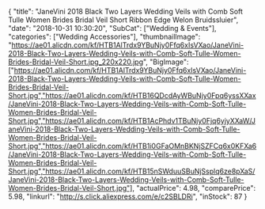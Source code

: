 {
	"title": "JaneVini 2018 Black Two Layers Wedding Veils with Comb Soft Tulle Women Brides Bridal Veil Short Ribbon Edge Welon Bruidssluier",
	"date": "2018-10-31 10:30:20",
	"SubCat": ["Wedding & Events"],
	"categories": ["Wedding Accessories"],
	"thumbnailImage": "https://ae01.alicdn.com/kf/HTB1AlTrdx9YBuNjy0Ffq6xIsVXao/JaneVini-2018-Black-Two-Layers-Wedding-Veils-with-Comb-Soft-Tulle-Women-Brides-Bridal-Veil-Short.jpg_220x220.jpg",
	"BigImage": ["https://ae01.alicdn.com/kf/HTB1AlTrdx9YBuNjy0Ffq6xIsVXao/JaneVini-2018-Black-Two-Layers-Wedding-Veils-with-Comb-Soft-Tulle-Women-Brides-Bridal-Veil-Short.jpg","https://ae01.alicdn.com/kf/HTB16QDcdAyWBuNjy0Fpq6yssXXax/JaneVini-2018-Black-Two-Layers-Wedding-Veils-with-Comb-Soft-Tulle-Women-Brides-Bridal-Veil-Short.jpg","https://ae01.alicdn.com/kf/HTB1AcPhdv1TBuNjy0Fjq6yjyXXaW/JaneVini-2018-Black-Two-Layers-Wedding-Veils-with-Comb-Soft-Tulle-Women-Brides-Bridal-Veil-Short.jpg","https://ae01.alicdn.com/kf/HTB1i0GFaOMnBKNjSZFCq6x0KFXa6/JaneVini-2018-Black-Two-Layers-Wedding-Veils-with-Comb-Soft-Tulle-Women-Brides-Bridal-Veil-Short.jpg","https://ae01.alicdn.com/kf/HTB15nSWduuSBuNjSsplq6ze8pXaS/JaneVini-2018-Black-Two-Layers-Wedding-Veils-with-Comb-Soft-Tulle-Women-Brides-Bridal-Veil-Short.jpg"],
	"actualPrice": 4.98,
	"comparePrice": 5.98,
	"linkurl": "http://s.click.aliexpress.com/e/c2SBLDRi",
	"inStock": 87
}
